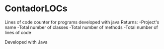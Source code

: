 # ContadorLOCs
Lines of code counter for programs developed with java
Returns:
-Project's name
-Total number of classes
-Total number of methods
-Total number of lines of code

Developed with Java
